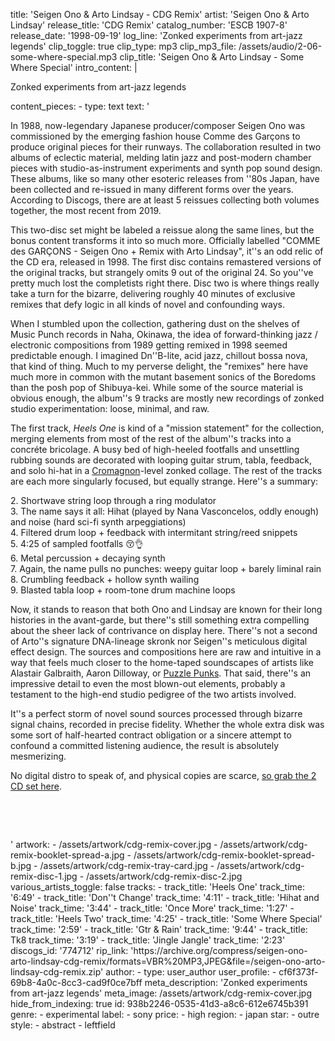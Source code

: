 title: 'Seigen Ono & Arto Lindsay - CDG Remix'
artist: 'Seigen Ono & Arto Lindsay'
release_title: 'CDG Remix'
catalog_number: 'ESCB 1907-8'
release_date: '1998-09-19'
log_line: 'Zonked experiments from art-jazz legends'
clip_toggle: true
clip_type: mp3
clip_mp3_file: /assets/audio/2-06-some-where-special.mp3
clip_title: 'Seigen Ono & Arto Lindsay - Some Where Special'
intro_content: |
  <p>Zonked experiments from art-jazz legends
  </p>
content_pieces:
  -
    type: text
    text: '<p>In 1988, now-legendary Japanese producer/composer Seigen Ono was commissioned by the emerging fashion house Comme des Garçons to produce original pieces for their runways. The collaboration resulted in two albums of eclectic material, melding latin jazz and post-modern chamber pieces with studio-as-instrument experiments and synth pop sound design. These albums, like so many other esoteric releases from ''80s Japan, have been collected and re-issued in many different forms over the years. According to Discogs, there are at least 5 reissues collecting both volumes together, the most recent from 2019.&nbsp;<br></p><p>This two-disc set might be labeled a reissue along the same lines, but the bonus content transforms it into so much more. Officially labelled "COMME des GARÇONS - Seigen Ono + Remix with Arto Lindsay", it''s an odd relic of the CD era, released in 1998. The first disc contains remastered versions of the original tracks, but strangely omits 9 out of the original 24. So you''ve pretty much lost the completists right there. Disc two is where things really take a turn for the bizarre, delivering roughly 40 minutes of exclusive remixes that defy logic in all kinds of novel and confounding ways.&nbsp;</p><p>When I stumbled upon the collection, gathering dust on the shelves of Music Punch records in Naha, Okinawa, the idea of forward-thinking jazz / electronic compositions from 1989 getting remixed in 1998 seemed predictable enough. I imagined Dn''B-lite, acid jazz, chillout bossa nova, that kind of thing. Much to my perverse delight, the "remixes" here have much more in common with the mutant basement sonics of the Boredoms than the posh pop of Shibuya-kei. While some of the source material is obvious enough, the album''s 9 tracks are mostly new recordings of zonked studio experimentation: loose, minimal, and raw.&nbsp;</p><p>The first track, <i>Heels One</i> is kind of a "mission statement" for the collection, merging elements from most of the rest of the album''s tracks into a concréte bricolage. A busy bed of high-heeled footfalls and unsettling rubbing sounds are decorated with looping guitar strum, tabla, feedback, and solo hi-hat in a <a href="https://www.discogs.com/artist/264637-Cromagnon" target="_blank">Cromagnon</a>-level zonked collage. The rest of the tracks are each more singularly focused, but equally strange. Here''s a summary:</p><p>2. Shortwave string loop through a ring modulator<br>3. The name says it all: Hihat (played by Nana Vasconcelos, oddly enough) and noise (hard sci-fi synth arpeggiations)<br>4. Filtered drum loop + feedback with intermitant string/reed snippets<br>5. 4:25 of sampled footfalls 😚👌<br>6. Metal percussion + decaying synth<br>7. Again, the name pulls no punches: weepy guitar loop + barely liminal rain<br>8. Crumbling feedback + hollow synth wailing<br>9. Blasted tabla loop + room-tone drum machine loops</p><p>Now, it stands to reason that both Ono and Lindsay are known for their long histories in the avant-garde, but there''s still something extra compelling about the sheer lack of contrivance on display here. There''s not a second of Arto''s signature DNA-lineage skronk nor Seigen''s meticulous digital effect design. The sources and compositions here are raw and intuitive in a way that feels much closer to the home-taped soundscapes of artists like Alastair Galbraith, Aaron Dilloway, or <a href="https://www.discogs.com/Puzzle-Punks-Budub/master/6453" target="_blank">Puzzle Punks</a>. That said, there''s an impressive detail to even the most blown-out elements, probably a testament to the high-end studio pedigree of the two artists involved.&nbsp;</p><p>It''s a perfect storm of novel sound sources processed through bizarre signal chains, recorded in precise fidelity. Whether the whole extra disk was some sort of half-hearted contract obligation or a sincere attempt to confound a committed listening audience, the result is absolutely mesmerizing.&nbsp;</p><p>No digital distro to speak of, and physical copies are scarce, <a href="https://archive.org/compress/seigen-ono-arto-lindsay-cdg-remix/formats=VBR%20MP3,JPEG&amp;file=/seigen-ono-arto-lindsay-cdg-remix.zip" target="_blank">so grab the 2 CD set here</a>.&nbsp;&nbsp;<br></p><p><br></p><p><br></p>'
artwork:
  - /assets/artwork/cdg-remix-cover.jpg
  - /assets/artwork/cdg-remix-booklet-spread-a.jpg
  - /assets/artwork/cdg-remix-booklet-spread-b.jpg
  - /assets/artwork/cdg-remix-tray-card.jpg
  - /assets/artwork/cdg-remix-disc-1.jpg
  - /assets/artwork/cdg-remix-disc-2.jpg
various_artists_toggle: false
tracks:
  -
    track_title: 'Heels One'
    track_time: '6:49'
  -
    track_title: 'Don''t Change'
    track_time: '4:11'
  -
    track_title: 'Hihat and Noise'
    track_time: '3:44'
  -
    track_title: 'Once More'
    track_time: '1:27'
  -
    track_title: 'Heels Two'
    track_time: '4:25'
  -
    track_title: 'Some Where Special'
    track_time: '2:59'
  -
    track_title: 'Gtr & Rain'
    track_time: '9:44'
  -
    track_title: Tk8
    track_time: '3:19'
  -
    track_title: 'Jingle Jangle'
    track_time: '2:23'
discogs_id: '774712'
rip_link: 'https://archive.org/compress/seigen-ono-arto-lindsay-cdg-remix/formats=VBR%20MP3,JPEG&file=/seigen-ono-arto-lindsay-cdg-remix.zip'
author:
  -
    type: user_author
    user_profile:
      - cf6f373f-69b8-4a0c-8cc3-cad9f0ce7bff
meta_description: 'Zonked experiments from art-jazz legends'
meta_image: /assets/artwork/cdg-remix-cover.jpg
hide_from_indexing: true
id: 938b2246-0535-41d3-a8c6-612e6745b391
genre:
  - experimental
label:
  - sony
price:
  - high
region:
  - japan
star:
  - outre
style:
  - abstract
  - leftfield
